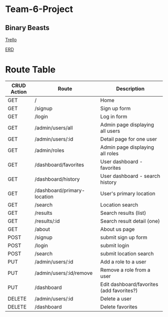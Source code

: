 # Team-6-Project
## Binary Beasts

[Trello](https://trello.com/b/oK1WjNdG/project-3)

[ERD](https://lucid.app/lucidchart/invitations/accept/6b16b9ed-aa9e-46ed-a7b1-5bc2c02922f5)

# Route Table

CRUD Action | Route | Description
----- | ----- | -----
GET | / | Home
GET | /signup | Sign up form
GET | /login | Log in form
GET | /admin/users/all | Admin page displaying all users
GET | /admin/users/:id | Detail page for one user
GET | /admin/roles | Admin page displaying all roles
GET | /dashboard/favorites | User dashboard - favorites
GET | /dashboard/history | User dashboard - search history
GET | /dashboard/primary-location | User's primary location
GET | /search | Location search
GET | /results | Search results (list)
GET | /results/:id | Search result detail (one)
GET | /about | About us page
POST | /signup | submit sign up form
POST | /login | submit login
POST | /search | submit location search
PUT | /admin/users/:id | Add a role to a user
PUT | /admin/users/:id/remove | Remove a role from a user
PUT | /dashboard | Edit dashboard/favorites (add favorites?)
DELETE | /admin/users/:id | Delete a user
DELETE | /dashboard | Delete favorites
